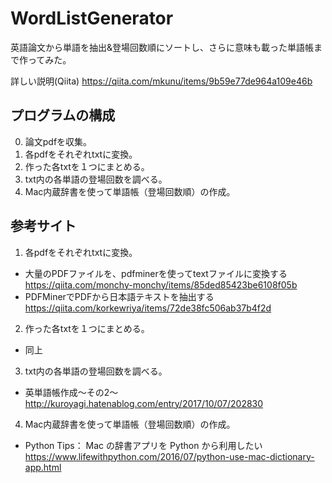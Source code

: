 # WordListGenerator
英語論文から単語を抽出&amp;登場回数順にソートし、さらに意味も載った単語帳まで作ってみた。

詳しい説明(Qiita)
https://qiita.com/mkunu/items/9b59e77de964a109e46b


## プログラムの構成
0. 論文pdfを収集。
1. 各pdfをそれぞれtxtに変換。
2. 作った各txtを１つにまとめる。
3. txt内の各単語の登場回数を調べる。
4. Mac内蔵辞書を使って単語帳（登場回数順）の作成。


## 参考サイト 
1. 各pdfをそれぞれtxtに変換。  
 - 大量のPDFファイルを、pdfminerを使ってtextファイルに変換する  
https://qiita.com/monchy-monchy/items/85ded85423be6108f05b  
 - PDFMinerでPDFから日本語テキストを抽出する  
https://qiita.com/korkewriya/items/72de38fc506ab37b4f2d
2. 作った各txtを１つにまとめる。  
 - 同上
3. txt内の各単語の登場回数を調べる。  
 - 英単語帳作成～その2～  
http://kuroyagi.hatenablog.com/entry/2017/10/07/202830
4. Mac内蔵辞書を使って単語帳（登場回数順）の作成。  
 - Python Tips： Mac の辞書アプリを Python から利用したい  
https://www.lifewithpython.com/2016/07/python-use-mac-dictionary-app.html
